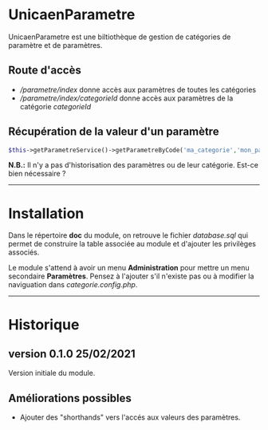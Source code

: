 UnicaenParametre
============

UnicaenParametre est une biltiothèque de gestion de catégories de paramètre et de paramètres.

Route d'accès
-------------
- */parametre/index* donne accès aux paramètres de toutes les catégories
- */parametre/index/categorieId* donne accès aux paramètres de la catégorie *categorieId*

Récupération de la valeur d'un paramètre
----------------------------------------
```php
$this->getParametreService()->getParametreByCode('ma_categorie','mon_parametre')->getValeur();
```

**N.B.:** Il n'y a pas d'historisation des paramètres ou de leur catégorie. Est-ce bien nécessaire ?

- - - - - - - - - - - - - 

Installation
============

Dans le répertoire **doc** du module, on retrouve le fichier *database.sql* qui permet de construire la table associée au
 module et d'ajouter les privilèges associés.
 
Le module s'attend à avoir un menu **Administration** pour mettre un menu secondaire **Paramètres**. 
Pensez à l'ajouter s'il n'existe pas ou à modifier la naviguation dans *categorie.config.php*.

- - - - - - - - - - - - - 

Historique
==========

version 0.1.0 25/02/2021
------------------------
Version initiale du module.

Améliorations possibles
-----------------------
- Ajouter des "shorthands" vers l'accés aux valeurs des paramètres.